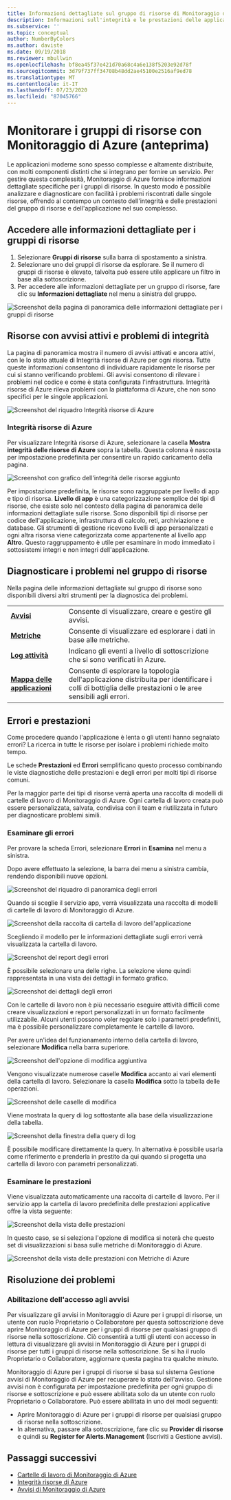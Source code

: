 ```yaml
---
title: Informazioni dettagliate sul gruppo di risorse di Monitoraggio di Azure | Microsoft Docs
description: Informazioni sull'integrità e le prestazioni delle applicazioni e dei servizi distribuiti a livello di gruppo di risorse con Monitoraggio di Azure
ms.subservice: ''
ms.topic: conceptual
author: NumberByColors
ms.author: daviste
ms.date: 09/19/2018
ms.reviewer: mbullwin
ms.openlocfilehash: bf8ea45f37e421d70a68c4a6e138f5203e92d78f
ms.sourcegitcommit: 3d79f737ff34708b48dd2ae45100e2516af9ed78
ms.translationtype: MT
ms.contentlocale: it-IT
ms.lasthandoff: 07/23/2020
ms.locfileid: "87045766"
---
```

# <a name="monitor-resource-groups-with-azure-monitor-preview"></a>Monitorare i gruppi di risorse con Monitoraggio di Azure (anteprima)

Le applicazioni moderne sono spesso complesse e altamente distribuite, con molti componenti distinti che si integrano per fornire un servizio. Per gestire questa complessità, Monitoraggio di Azure fornisce informazioni dettagliate specifiche per i gruppi di risorse. In questo modo è possibile analizzare e diagnosticare con facilità i problemi riscontrati dalle singole risorse, offrendo al contempo un contesto dell'integrità e delle prestazioni del gruppo di risorse e dell'applicazione nel suo complesso.

## <a name="access-insights-for-resource-groups"></a>Accedere alle informazioni dettagliate per i gruppi di risorse

1. Selezionare **Gruppi di risorse** sulla barra di spostamento a sinistra.
2. Selezionare uno dei gruppi di risorse da esplorare. Se il numero di gruppi di risorse è elevato, talvolta può essere utile applicare un filtro in base alla sottoscrizione.
3. Per accedere alle informazioni dettagliate per un gruppo di risorse, fare clic su **Informazioni dettagliate** nel menu a sinistra del gruppo.

![Screenshot della pagina di panoramica delle informazioni dettagliate per i gruppi di risorse](./media/resource-group-insights/0001-overview.png)

## <a name="resources-with-active-alerts-and-health-issues"></a>Risorse con avvisi attivi e problemi di integrità

La pagina di panoramica mostra il numero di avvisi attivati e ancora attivi, con le lo stato attuale di Integrità risorse di Azure per ogni risorsa. Tutte queste informazioni consentono di individuare rapidamente le risorse per cui si stanno verificando problemi. Gli avvisi consentono di rilevare i problemi nel codice e come è stata configurata l'infrastruttura. Integrità risorse di Azure rileva problemi con la piattaforma di Azure, che non sono specifici per le singole applicazioni.

![Screenshot del riquadro Integrità risorse di Azure](./media/resource-group-insights/0002-overview.png)

### <a name="azure-resource-health"></a>Integrità risorse di Azure

Per visualizzare Integrità risorse di Azure, selezionare la casella **Mostra integrità delle risorse di Azure** sopra la tabella. Questa colonna è nascosta per impostazione predefinita per consentire un rapido caricamento della pagina.

![Screenshot con grafico dell'integrità delle risorse aggiunto](./media/resource-group-insights/0003-overview.png)

Per impostazione predefinita, le risorse sono raggruppate per livello di app e tipo di risorsa. **Livello di app** è una categorizzazione semplice dei tipi di risorse, che esiste solo nel contesto della pagina di panoramica delle informazioni dettagliate sulle risorse. Sono disponibili tipi di risorse per codice dell'applicazione, infrastruttura di calcolo, reti, archiviazione e database. Gli strumenti di gestione ricevono livelli di app personalizzati e ogni altra risorsa viene categorizzata come appartenente al livello app **Altro**. Questo raggruppamento è utile per esaminare in modo immediato i sottosistemi integri e non integri dell'applicazione.

## <a name="diagnose-issues-in-your-resource-group"></a>Diagnosticare i problemi nel gruppo di risorse

Nella pagina delle informazioni dettagliate sul gruppo di risorse sono disponibili diversi altri strumenti per la diagnostica dei problemi.

   |         |          |
   | ---------------- |:-----|
   | [**Avvisi**](../platform/alerts-overview.md)      |  Consente di visualizzare, creare e gestire gli avvisi. |
   | [**Metriche**](../platform/data-platform.md) | Consente di visualizzare ed esplorare i dati in base alle metriche.    |
   | [**Log attività**](../platform/platform-logs-overview.md) | Indicano gli eventi a livello di sottoscrizione che si sono verificati in Azure.  |
   | [**Mappa delle applicazioni**](../app/app-map.md) | Consente di esplorare la topologia dell'applicazione distribuita per identificare i colli di bottiglia delle prestazioni o le aree sensibili agli errori. |

## <a name="failures-and-performance"></a>Errori e prestazioni

Come procedere quando l'applicazione è lenta o gli utenti hanno segnalato errori? La ricerca in tutte le risorse per isolare i problemi richiede molto tempo.

Le schede **Prestazioni** ed **Errori** semplificano questo processo combinando le viste diagnostiche delle prestazioni e degli errori per molti tipi di risorse comuni.

Per la maggior parte dei tipi di risorse verrà aperta una raccolta di modelli di cartelle di lavoro di Monitoraggio di Azure. Ogni cartella di lavoro creata può essere personalizzata, salvata, condivisa con il team e riutilizzata in futuro per diagnosticare problemi simili.

### <a name="investigate-failures"></a>Esaminare gli errori

Per provare la scheda Errori, selezionare **Errori** in **Esamina** nel menu a sinistra.

Dopo avere effettuato la selezione, la barra dei menu a sinistra cambia, rendendo disponibili nuove opzioni.

![Screenshot del riquadro di panoramica degli errori](./media/resource-group-insights/00004-failures.png)

Quando si sceglie il servizio app, verrà visualizzata una raccolta di modelli di cartelle di lavoro di Monitoraggio di Azure.

![Screenshot della raccolta di cartella di lavoro dell'applicazione](./media/resource-group-insights/0005-failure-insights-workbook.png)

Scegliendo il modello per le informazioni dettagliate sugli errori verrà visualizzata la cartella di lavoro.

![Screenshot del report degli errori](./media/resource-group-insights/0006-failure-visual.png)

È possibile selezionare una delle righe. La selezione viene quindi rappresentata in una vista dei dettagli in formato grafico.

![Screenshot dei dettagli degli errori](./media/resource-group-insights/0007-failure-details.png)

Con le cartelle di lavoro non è più necessario eseguire attività difficili come creare visualizzazioni e report personalizzati in un formato facilmente utilizzabile. Alcuni utenti possono voler regolare solo i parametri predefiniti, ma è possibile personalizzare completamente le cartelle di lavoro.

Per avere un'idea del funzionamento interno della cartella di lavoro, selezionare **Modifica** nella barra superiore.

![Screenshot dell'opzione di modifica aggiuntiva](./media/resource-group-insights/0008-failure-edit.png)

Vengono visualizzate numerose caselle **Modifica** accanto ai vari elementi della cartella di lavoro. Selezionare la casella **Modifica** sotto la tabella delle operazioni.

![Screenshot delle caselle di modifica](./media/resource-group-insights/0009-failure-edit-graph.png)

Viene mostrata la query di log sottostante alla base della visualizzazione della tabella.

 ![Screenshot della finestra della query di log](./media/resource-group-insights/0010-failure-edit-query.png)

È possibile modificare direttamente la query. In alternativa è possibile usarla come riferimento e prenderla in prestito da qui quando si progetta una cartella di lavoro con parametri personalizzati.

### <a name="investigate-performance"></a>Esaminare le prestazioni

Viene visualizzata automaticamente una raccolta di cartelle di lavoro. Per il servizio app la cartella di lavoro predefinita delle prestazioni applicative offre la vista seguente:

 ![Screenshot della vista delle prestazioni](./media/resource-group-insights/0011-performance.png)

In questo caso, se si seleziona l'opzione di modifica si noterà che questo set di visualizzazioni si basa sulle metriche di Monitoraggio di Azure.

 ![Screenshot della vista delle prestazioni con Metriche di Azure](./media/resource-group-insights/0012-performance-metrics.png)

## <a name="troubleshooting"></a>Risoluzione dei problemi

### <a name="enabling-access-to-alerts"></a>Abilitazione dell'accesso agli avvisi

Per visualizzare gli avvisi in Monitoraggio di Azure per i gruppi di risorse, un utente con ruolo Proprietario o Collaboratore per questa sottoscrizione deve aprire Monitoraggio di Azure per i gruppi di risorse per qualsiasi gruppo di risorse nella sottoscrizione. Ciò consentirà a tutti gli utenti con accesso in lettura di visualizzare gli avvisi in Monitoraggio di Azure per i gruppi di risorse per tutti i gruppi di risorse nella sottoscrizione. Se si ha il ruolo Proprietario o Collaboratore, aggiornare questa pagina tra qualche minuto.

Monitoraggio di Azure per i gruppi di risorse si basa sul sistema Gestione avvisi di Monitoraggio di Azure per recuperare lo stato dell'avviso. Gestione avvisi non è configurata per impostazione predefinita per ogni gruppo di risorse e sottoscrizione e può essere abilitata solo da un utente con ruolo Proprietario o Collaboratore. Può essere abilitata in uno dei modi seguenti:
* Aprire Monitoraggio di Azure per i gruppi di risorse per qualsiasi gruppo di risorse nella sottoscrizione.
* In alternativa, passare alla sottoscrizione, fare clic su **Provider di risorse** e quindi su **Register for Alerts.Management** (Iscriviti a Gestione avvisi).

## <a name="next-steps"></a>Passaggi successivi

- [Cartelle di lavoro di Monitoraggio di Azure](../platform/workbooks-overview.md)
- [Integrità risorse di Azure](../../service-health/resource-health-overview.md)
- [Avvisi di Monitoraggio di Azure](../platform/alerts-overview.md)
